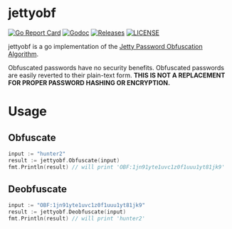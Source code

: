 # jettyobf

[![Go Report Card](https://goreportcard.com/badge/github.com/ecnepsnai/jettyobf?style=flat-square)](https://goreportcard.com/report/github.com/ecnepsnai/jettyobf)
[![Godoc](http://img.shields.io/badge/go-documentation-blue.svg?style=flat-square)](https://godoc.org/github.com/ecnepsnai/jettyobf)
[![Releases](https://img.shields.io/github/release/ecnepsnai/jettyobf/all.svg?style=flat-square)](https://github.com/ecnepsnai/jettyobf/releases)
[![LICENSE](https://img.shields.io/github/license/ecnepsnai/jettyobf.svg?style=flat-square)](https://github.com/ecnepsnai/jettyobf/blob/master/LICENSE)

jettyobf is a go implementation of the [Jetty Password Obfuscation Algorithm](https://www.eclipse.org/jetty/documentation/current/configuring-security-secure-passwords.html).

Obfuscated passwords have no security benefits. Obfuscated passwords are easily reverted to their plain-text form.
**THIS IS NOT A REPLACEMENT FOR PROPER PASSWORD HASHING OR ENCRYPTION.**

# Usage

## Obfuscate

```go
input := "hunter2"
result := jettyobf.Obfuscate(input)
fmt.Println(result) // will print 'OBF:1jn91yte1uvc1z0f1uuu1yt81jk9'
```

## Deobfuscate

```go
input := "OBF:1jn91yte1uvc1z0f1uuu1yt81jk9"
result := jettyobf.Deobfuscate(input)
fmt.Println(result) // will print 'hunter2'
```
